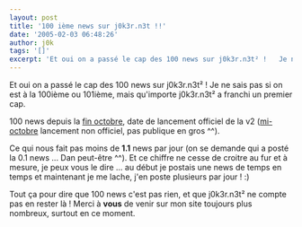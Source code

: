 ```yaml
---
layout: post
title: '100 ième news sur j0k3r.n3t !!'
date: '2005-02-03 06:48:26'
author: j0k
tags: '[]'
excerpt: 'Et oui on a passé le cap des 100 news sur j0k3r.n3t² !   Je ne sais pas si on est à la 100ième ou 101ième, mais qu''importe j0k3r.n3t² a franchi un premier cap.)   100 news depuis la [fin octobre](http://www.j0k3r.net/forum/la-v2-est-publique-34.htm), date de lancement officiel de la v2 ([mi-octobre](http://www.j0k3r.net/forum/tout-nouveau-4.htm)      ...'
---
```


Et oui on a passé le cap des 100 news sur j0k3r.n3t² !   Je ne sais pas si on est à la 100ième ou 101ième, mais qu'importe j0k3r.n3t² a franchi un premier cap.

100 news depuis la [fin octobre](http://www.j0k3r.net/forum/la-v2-est-publique-34.htm), date de lancement officiel de la v2 ([mi-octobre](http://www.j0k3r.net/forum/tout-nouveau-4.htm) lancement non officiel, pas publique en gros ^^).

Ce qui nous fait pas moins de **1.1** news par jour (on se demande qui a posté la 0.1 news ... Dan peut-être ^^). Et ce chiffre ne cesse de croitre au fur et à mesure, je peux vous le dire ... au début je postais une news de temps en temps et maintenant je me lache, j'en poste plusieurs par jour ! :)

Tout ça pour dire que 100 news c'est pas rien, et que j0k3r.n3t² ne compte pas en rester là !   Merci à **vous** de venir sur mon site toujours plus nombreux, surtout en ce moment.
